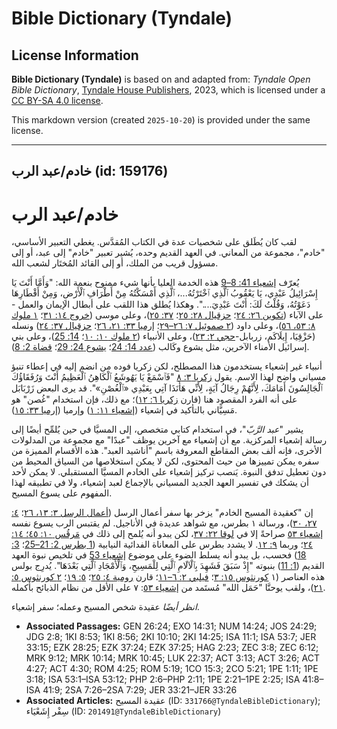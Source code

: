 # Bible Dictionary (Tyndale)

## License Information

**Bible Dictionary (Tyndale)** is based on and adapted from: _Tyndale Open Bible Dictionary_, [Tyndale House Publishers](https://tyndaleopenresources.com/), 2023, which is licensed under a [CC BY-SA 4.0 license](https://creativecommons.org/licenses/by-sa/4.0/legalcode.en).

This markdown version (created `2025-10-20`) is provided under the same license.



--------------------------------

## خادم/عبد الرب (id: 159176)

خادم/عبد الرب
=============

لقب كان يُطَلق على شخصيات عدة في الكتاب المُقدَّس. يغطي التعبير الأساسي، "خادم"، مجموعة من المعاني. في العهد القديم وحده، يُشير تعبير "خادم" إلى عبد، أو إلى مسؤول قريب من الملك، أو إلى القائد المُختَار لشعب الله.

يُعرّف [إشعياء 41: 8–9](https://ref.ly/Isa41:8-Isa41:9) هذه الخدمة العليا بأنها شيء ممنوح بنعمة الله: "وَأَمَّا أَنْتَ يَا إِسْرَائِيلُ عَبْدِي، يَا يَعْقُوبُ ٱلَّذِي ٱخْتَرْتُهُ...، ٱلَّذِي أَمْسَكْتُهُ مِنْ أَطْرَافِ ٱلْأَرْضِ، وَمِنْ أَقْطَارِهَا دَعَوْتُهُ، وَقُلْتُ لَكَ: أَنْتَ عَبْدِيَ....". وهكذا يُطلق هذا اللقب على أبطال الإيمان والعمل \- على الآباء ([تكوين ٢٦: ٢٤](https://ref.ly/Gen26:24)؛ [حزقيال ٢٨: ٢٥](https://ref.ly/Ezek28:25)؛ [٣٧: ٢٥](https://ref.ly/Ezek37:25))، وعلى موسى ([خروج ١٤: ٣١](https://ref.ly/Exod14:31)؛ [١ ملوك ٨: ٥٣، ٥٦](https://ref.ly/1Kgs8:53))، وعلى داود ([٢ صموئيل ٧: ٢٦–٢٩](https://ref.ly/2Sam7:26-2Sam7:29)؛ [إرميا ٣٣: ٢١، ٢٦](https://ref.ly/Jer33:21-Jer33:26)؛ [حزقيال ٣٧: ٢٤](https://ref.ly/Ezek37:24)) ونسله (حَزْقِيَا، إِيلَاكَم، زربابل\-[حجي ٢: ٢٣](https://ref.ly/Hag2:23))، وعلى الأنبياء ([٢ ملوك ١٠: ١٠](https://ref.ly/2Kgs10:10)؛ [14: 25](https://ref.ly/2Kgs14:25))، وعلى بني إسرائيل الأمناء الآخرين، مثل يشوع وكَالب ([عدد 14: 24](https://ref.ly/Num14:24)؛ [يشوع 24: 29](https://ref.ly/Josh24:29)؛ [قضاة 2: 8](https://ref.ly/Judg2:8)).

أنبياء غير إشعياء يستخدمون هذا المصطلح، لكن زكريا فوده من انضم إليه في إعطاء تنبؤ مسياني واضح لهذا الاسم. يقول [زكريا ٣: ٨](https://ref.ly/Zech3:8) "فَٱسْمَعْ يَا يَهُوشَعُ ٱلْكَاهِنُ ٱلْعَظِيمُ أَنْتَ وَرُفَقَاؤُكَ ٱلْجَالِسُونَ أَمَامَكَ، لِأَنَّهُمْ رِجَالُ آيَةٍ، لِأَنِّي هَأَنَذَا آتِي بِعَبْدِي «ٱلْغُصْنِ»". قد يرى البعض زَرْبَابَل على أنه الفرد المقصود هنا (قارن [زكريا ٦: ١٢](https://ref.ly/Zech6:12))؛ مع ذلك، فإن استخدام "غُصن" هو مَسِيَّاني بالتأكيد في إشعياء ([إشعياء ١١: ١](https://ref.ly/Isa11:1)) وإرميا ([إرميا ٣٣: ١٥](https://ref.ly/Jer33:15)).

يشير "*عبد الرَّبّ*"، في استخدام كتابي متخصص، إلى المسيَّا في حين يُلمِّح أيضًا إلى رسالة إشعياء المركزية. مع أن إشعياء مع آخرين يوظف "عبدًا" مع مجموعة من المدلولات الأخرى، فإنه ألف بعض المقاطع المعروفة باسم "أناشيد العبد". هذه الأقسام المميزة من سفره يمكن تمييزها من حيث المحتوى، لكن لا يمكن استخلاصها من السياق المحيط من دون تعطيل تدفق النبوة. يَنصب تركيز إشعياء على الخادم المسيَّا المستقبلي. لا يمكن لأحد أن يشكك في تفسير العهد الجديد المسياني بالإجماع لعبد إشعياء، ولا في تطبيقه لهذا المفهوم على يسوع المسيح.

إن "كعقيدة المسيح الخادم" يزخر بها سفر أعمال الرسل ([أعمال الرسل ٣: ١٣، ٢٦](https://ref.ly/Acts3:13)؛ [٤: ٢٧، ٣٠](https://ref.ly/Acts4:27))، ورسالة ١ بطرس، مع شواهد عديدة في الأناجيل. لم يقتبس الرب يسوع نفسه [إشعياء ٥٣](https://ref.ly/Isa53:1-Isa53:12) صراحةً إلا في [لوقا ٢٢: ٣٧](https://ref.ly/Luke22:37)، لكن يبدو أنه يُلمح إلى ذلك في [مَرقُس ١٠: ٤٥؛ ١٤: ٢٤](https://ref.ly/Mark10:45)؛ وربما [٩: ١٢](https://ref.ly/Mark9:12). لا يشدد بطرس على المعاناة الفدائية النيابية ([1 بطرس 2: 21–25](https://ref.ly/1Pet2:21-1Pet2:25)؛ [3: 18](https://ref.ly/1Pet3:18)) فحسب، بل يبدو أنه يسلط الضوء على موضوع [إشعياء 53](https://ref.ly/Isa53:1-Isa53:12) في تلخيص نبوة العهد القديم ([1: 11](https://ref.ly/1Pet1:11)) بنبوته "إِذْ سَبَقَ فَشَهِدَ بِٱلْآلَامِ ٱلَّتِي لِلْمَسِيحِ، وَٱلْأَمْجَادِ ٱلَّتِي بَعْدَهَا". يُدرِج بولس هذه العناصر (١ [كورنثوس ١٥: ٣](https://ref.ly/1Cor15:3)؛ [فيلبي ٢: ٦–١١](https://ref.ly/Phil2:6-Phil2:11)؛ قارن [رومية ٤: ٢٥](https://ref.ly/Rom4:25)؛ [٥: ١٩](https://ref.ly/Rom5:19)؛ [٢ كورنثوس ٥: ٢١](https://ref.ly/2Cor5:21))، ولقب يوحنَّا "حَمَل الله" مُستَمد من [إشعياء ٥٣](https://ref.ly/Isa53:7): ٧ على الأقل من نظام الذبائح بأكمله.

*انظر أيضًا* عقيدة شخص المسيح وعمله؛ سفر إشعياء.

* **Associated Passages:** GEN 26:24; EXO 14:31; NUM 14:24; JOS 24:29; JDG 2:8; 1KI 8:53; 1KI 8:56; 2KI 10:10; 2KI 14:25; ISA 11:1; ISA 53:7; JER 33:15; EZK 28:25; EZK 37:24; EZK 37:25; HAG 2:23; ZEC 3:8; ZEC 6:12; MRK 9:12; MRK 10:14; MRK 10:45; LUK 22:37; ACT 3:13; ACT 3:26; ACT 4:27; ACT 4:30; ROM 4:25; ROM 5:19; 1CO 15:3; 2CO 5:21; 1PE 1:11; 1PE 3:18; ISA 53:1–ISA 53:12; PHP 2:6–PHP 2:11; 1PE 2:21–1PE 2:25; ISA 41:8–ISA 41:9; 2SA 7:26–2SA 7:29; JER 33:21–JER 33:26
* **Associated Articles:** عقيدة المسيح (ID: `331766@TyndaleBibleDictionary`); سِفْر إِشَعْيَاء (ID: `201491@TyndaleBibleDictionary`)

